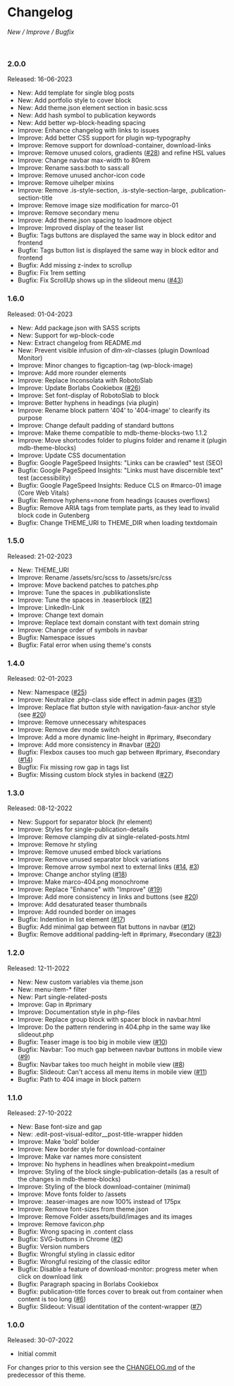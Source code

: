# Changelog

*New / Improve / Bugfix*

<br>

### 2.0.0
Released: 16-06-2023

* New: Add template for single blog posts
* New: Add portfolio style to cover block
* New: Add theme.json element section in basic.scss
* New: Add hash symbol to publication keywords
* New: Add better wp-block-heading spacing
* Improve: Enhance changelog with links to issues
* Improve: Add better CSS support for plugin wp-typography
* Improve: Remove support for download-container, download-links
* Improve: Remove unused colors, gradients ([#28](https://github.com/mdibella-dev/mdb-theme-fse/issues/28)) and refine HSL values
* Improve: Change navbar max-width to 80rem
* Improve: Rename sass:both to sass:all
* Improve: Remove unused anchor-icon code
* Improve: Remove uihelper mixins
* Improve: Remove .is-style-section, .is-style-section-large, .publication-section-title
* Improve: Remove image size modification for marco-01
* Improve: Remove secondary menu
* Improve: Add theme.json spacing to loadmore object
* Improve: Improved display of the teaser list
* Bugfix: Tags buttons are displayed the same way in block editor and frontend
* Bugfix: Tags button list is displayed the same way in block editor and frontend
* Bugfix: Add missing z-index to scrollup
* Bugfix: Fix 1rem setting
* Bugfix: Fix ScrollUp shows up in the slideout menu ([#43](https://github.com/mdibella-dev/mdb-theme-fse/issues/43))


### 1.6.0
Released: 01-04-2023

* New: Add package.json with SASS scripts
* New: Support for wp-block-code
* New: Extract changelog from README.md
* New: Prevent visible infusion of dlm-xlr-classes (plugin Download Monitor)
* Improve: Minor changes to figcaption-tag (wp-block-image)
* Improve: Add more rounder elements
* Improve: Replace Inconsolata with RobotoSlab
* Improve: Update Borlabs Cookiebox ([#26](https://github.com/mdibella-dev/mdb-theme-fse/issues/26))
* Improve: Set font-display of RobotoSlab to block
* Improve: Better hyphens in headings (via plugin)
* Improve: Rename block pattern '404' to '404-image' to clearify its purpose
* Improve: Change default padding of standard buttons
* Improve: Make theme compatible to mdb-theme-blocks-two 1.1.2
* Improve: Move shortcodes folder to plugins folder and rename it (plugin mdb-theme-blocks)
* Improve: Update CSS documentation
* Bugfix: Google PageSpeed Insights: "Links can be crawled" test (SEO)
* Bugfix: Google PageSpeed Insights: "Links must have discernible text" test (accessibility)
* Bugfix: Google PageSpeed Insights: Reduce CLS on #marco-01 image (Core Web Vitals)
* Bugfix: Remove hyphens=none from headings (causes overflows)
* Bugfix: Remove ARIA tags from template parts, as they lead to invalid block code in Gutenberg
* Bugfix: Change THEME_URI to THEME_DIR when loading textdomain


### 1.5.0
Released: 21-02-2023

* New: THEME_URI
* Improve: Rename /assets/src/scss to /assets/src/css
* Improve: Move backend patches to patches.php
* Improve: Tune the spaces in .publikationsliste
* Improve: Tune the spaces in .teaserblock ([#21](https://github.com/mdibella-dev/mdb-theme-fse/issues/21)
* Improve: LinkedIn-Link
* Improve: Change text domain
* Improve: Replace text domain constant with text domain string
* Improve: Change order of symbols in navbar
* Bugfix: Namespace issues
* Bugfix: Fatal error when using theme's consts


### 1.4.0
Released: 02-01-2023

* New: Namespace ([#25](https://github.com/mdibella-dev/mdb-theme-fse/issues/25))
* Improve: Neutralize .php-class side effect in admin pages ([#31](https://github.com/mdibella-dev/mdb-theme-fse/issues/31))
* Improve: Replace flat button style with navigation-faux-anchor style (see [#20](https://github.com/mdibella-dev/mdb-theme-fse/issues/20))
* Improve: Remove unnecessary whitespaces
* Improve: Remove dev mode switch
* Improve: Add a more dynamic line-height in #primary, #secondary
* Improve: Add more consistency in #navbar ([#20](https://github.com/mdibella-dev/mdb-theme-fse/issues/20))
* Bugfix: Flexbox causes too much gap between #primary, #secondary ([#14](https://github.com/mdibella-dev/mdb-theme-fse/issues/14))
* Bugfix: Fix missing row gap in tags list
* Bugfix: Missing custom block styles in backend ([#27](https://github.com/mdibella-dev/mdb-theme-fse/issues/27))


### 1.3.0
Released: 08-12-2022

* New: Support for separator block (hr element)
* Improve: Styles for single-publication-details
* Improve: Remove clamping div at single-related-posts.html
* Improve: Remove hr styling
* Improve: Remove unused embed block variations
* Improve: Remove unused separator block variations
* Improve: Remove arrow symbol next to external links ([#14](https://github.com/mdibella-dev/mdb-theme-fse/issues/14), [#3](https://github.com/mdibella-dev/mdb-theme-fse/issues/3))
* Improve: Change anchor styling ([#18](https://github.com/mdibella-dev/mdb-theme-fse/issues/18))
* Improve: Make marco-404.png monochrome
* Improve: Replace "Enhance" with "Improve" ([#19](https://github.com/mdibella-dev/mdb-theme-fse/issues/19))
* Improve: Add more consistency in links and buttons (see [#20](https://github.com/mdibella-dev/mdb-theme-fse/issues/20))
* Improve: Add desaturated teaser thumbnails
* Improve: Add rounded border on images
* Bugfix: Indention in list element ([#17](https://github.com/mdibella-dev/mdb-theme-fse/issues/17))
* Bugfix: Add minimal gap between flat buttons in navbar ([#12](https://github.com/mdibella-dev/mdb-theme-fse/issues/12))
* Bugfix: Remove additional padding-left in #primary, #secondary ([#23](https://github.com/mdibella-dev/mdb-theme-fse/issues/23))


### 1.2.0
Released: 12-11-2022

* New: New custom variables via theme.json
* New: menu-item-* filter
* New: Part single-related-posts
* Improve: Gap in #primary
* Improve: Documentation style in php-files
* Improve: Replace group block with spacer block in navbar.html
* Improve: Do the pattern rendering in 404.php in the same way like slideout.php
* Bugfix: Teaser image is too big in mobile view ([#10](https://github.com/mdibella-dev/mdb-theme-fse/issues/10))
* Bugfix: Navbar: Too much gap between navbar buttons in mobile view ([#9](https://github.com/mdibella-dev/mdb-theme-fse/issues/9))
* Bugfix: Navbar takes too much height in mobile view ([#8](https://github.com/mdibella-dev/mdb-theme-fse/issues/8))
* Bugfix: Slideout: Can't access all menu items in mobile view ([#11](https://github.com/mdibella-dev/mdb-theme-fse/issues/11))
* Bugfix: Path to 404 image in block pattern


### 1.1.0
Released: 27-10-2022

* New: Base font-size and gap
* New: .edit-post-visual-editor__post-title-wrapper hidden
* Improve: Make 'bold' bolder
* Improve: New border style for download-container
* Improve: Make var names more consistent
* Improve: No hyphens in headlines when breakpoint=medium
* Improve: Styling of the block single-publication-details (as a result of the changes in mdb-theme-blocks)
* Improve: Styling of the block download-container (minimal)
* Improve: Move fonts folder to /assets
* Improve: .teaser-images are now 100% instead of 175px
* Improve: Remove font-sizes from theme.json
* Improve: Remove Folder assets/build/images and its images
* Improve: Remove favicon.php
* Bugfix: Wrong spacing in .content class
* Bugfix: SVG-buttons in Chrome ([#2](https://github.com/mdibella-dev/mdb-theme-fse/issues/2))
* Bugfix: Version numbers
* Bugfix: Wrongful styling in classic editor
* Bugfix: Wrongful resizing of the classic editor
* Bugfix: Disable a feature of download-monitor: progress meter when click on download link
* Bugfix: Paragraph spacing in Borlabs Cookiebox
* Bugfix: publication-title forces cover to break out from container when content is too long ([#6](https://github.com/mdibella-dev/mdb-theme-fse/issues/6))
* Bugfix: Slideout: Visual identitation of the content-wrapper ([#7](https://github.com/mdibella-dev/mdb-theme-fse/issues/7))



### 1.0.0
Released: 30-07-2022

* Initial commit

For changes prior to this version see the [CHANGELOG.md](https://github.com/mdibella-dev/mdb-theme/blob/main/CHANGELOG.md) of the predecessor of this theme.
